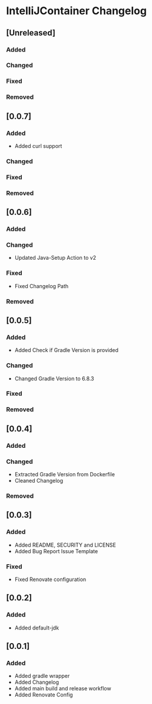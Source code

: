 # IntelliJContainer Changelog

## [Unreleased]
### Added

### Changed

### Fixed

### Removed
## [0.0.7]
### Added

- Added curl support

### Changed

### Fixed

### Removed
## [0.0.6]

### Added

### Changed

- Updated Java-Setup Action to v2

### Fixed

- Fixed Changelog Path

### Removed

## [0.0.5]

### Added

- Added Check if Gradle Version is provided

### Changed

- Changed Gradle Version to 6.8.3

### Fixed

### Removed

## [0.0.4]

### Added

### Changed

- Extracted Gradle Version from Dockerfile
- Cleaned Changelog

### Removed

## [0.0.3]

### Added

- Added README, SECURITY and LICENSE
- Added Bug Report Issue Template

### Fixed

- Fixed Renovate configuration

## [0.0.2]

### Added

- Added default-jdk

## [0.0.1]

### Added

- Added gradle wrapper
- Added Changelog
- Added main build and release workflow
- Added Renovate Config
